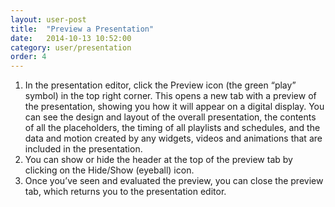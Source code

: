```yaml
---
layout: user-post
title:  "Preview a Presentation"
date:   2014-10-13 10:52:00
category: user/presentation
order: 4
---
```


 

1. In the presentation editor, click the Preview icon (the green “play” symbol) in the top right corner.  This opens a new tab with a preview of the presentation, showing you how it will appear on a digital display.  You can see the design and layout of the overall presentation, the contents of all the placeholders, the timing of all playlists and schedules, and the data and motion created by any widgets, videos and animations that are included in the presentation.
2. You can show or hide the header at the top of the preview tab by clicking on the Hide/Show (eyeball) icon.
3. Once you’ve seen and  evaluated the preview, you can close the preview tab, which returns you to the presentation editor.
